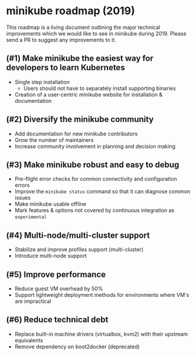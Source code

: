 # minikube roadmap (2019)

This roadmap is a living document outlining the major technical improvements which we would like to see in minikube during 2019. Please send a PR to suggest any improvements to it.

## (#1) Make minikube the easiest way for developers to learn Kubernetes

- Single step installation
  - Users should not have to separately install supporting binaries
- Creation of a user-centric minikube website for installation & documentation

## (#2) Diversify the minikube community

- Add documentation for new minikube contributors
- Grow the number of maintainers
- Increase community involvement in planning and decision making

## (#3) Make minikube robust and easy to debug

- Pre-flight error checks for common connectivity and configuration errors
- Improve the `minikube status` command so that it can diagnose common issues
- Make minikube usable offline
- Mark features & options not covered by continuous integration as `experimental`

## (#4) Multi-node/multi-cluster support

- Stabilize and improve profiles support (multi-cluster)
- Introduce multi-node support

## (#5) Improve performance

- Reduce guest VM overhead by 50%
- Support lightweight deployment methods for environments where VM's are impractical

## (#6) Reduce technical debt

- Replace built-in machine drivers (virtualbox, kvm2) with their upstream equivalents
- Remove dependency on boot2docker (deprecated)
  